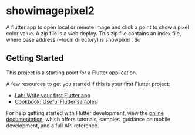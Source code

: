 # showimagepixel2
A flutter app to open local or remote image and click a point to show a pixel color value.
A zip file is a web deploy. This zip file contains an index file, where base address (=local directory) is showpixel . So

## Getting Started

This project is a starting point for a Flutter application.

A few resources to get you started if this is your first Flutter project:

- [Lab: Write your first Flutter app](https://docs.flutter.dev/get-started/codelab)
- [Cookbook: Useful Flutter samples](https://docs.flutter.dev/cookbook)

For help getting started with Flutter development, view the
[online documentation](https://docs.flutter.dev/), which offers tutorials,
samples, guidance on mobile development, and a full API reference.
